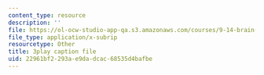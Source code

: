 ```yaml
---
content_type: resource
description: ''
file: https://ol-ocw-studio-app-qa.s3.amazonaws.com/courses/9-14-brain-structure-and-its-origins-spring-2014/22961bf2293ae9dadcac68535d4bafbe_555143.srt
file_type: application/x-subrip
resourcetype: Other
title: 3play caption file
uid: 22961bf2-293a-e9da-dcac-68535d4bafbe
---
```

